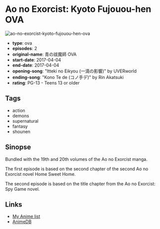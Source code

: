 # Ao no Exorcist: Kyoto Fujouou-hen OVA

![ao-no-exorcist-kyoto-fujouou-hen-ova](https://cdn.myanimelist.net/images/anime/1031/96313.jpg)

-   **type**: ova
-   **episodes**: 2
-   **original-name**: 青の祓魔師 OVA
-   **start-date**: 2017-04-04
-   **end-date**: 2017-04-04
-   **opening-song**: "Itteki no Eikyou (一滴の影響)" by UVERworld
-   **ending-song**: "Kono Te de (コノ手デ)" by Rin Akatsuki
-   **rating**: PG-13 - Teens 13 or older

## Tags

-   action
-   demons
-   supernatural
-   fantasy
-   shounen

## Sinopse

Bundled with the 19th and 20th volumes of the Ao no Exorcist manga.

The first episode is based on the second chapter of the second Ao no Exorcist novel Home Sweet Home.

The second episode is based on the title chapter from the Ao no Exorcist: Spy Game novel.

## Links

-   [My Anime list](https://myanimelist.net/anime/34465/Ao_no_Exorcist__Kyoto_Fujouou-hen_OVA)
-   [AnimeDB](http://anidb.info/perl-bin/animedb.pl?show=anime&aid=12574)

